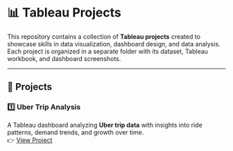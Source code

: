 # 📊 Tableau Projects

This repository contains a collection of **Tableau projects** created to showcase skills in data visualization, dashboard design, and data analysis.  
Each project is organized in a separate folder with its dataset, Tableau workbook, and dashboard screenshots.

---

## 🚀 Projects

### 1️⃣ Uber Trip Analysis
A Tableau dashboard analyzing **Uber trip data** with insights into ride patterns, demand trends, and growth over time.  
👉 [View Project](01-uber-trip-analysis/)
